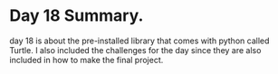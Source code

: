 # Day 18 Summary.

day 18 is about the pre-installed library that comes with python called
Turtle. I also included the challenges for the day since they are also
included in how to make the final project.